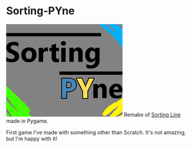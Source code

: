 # Sorting-PYne
 ![Sorting PYne logo](sorting_pyne_logo.png)
 Remake of [Sorting Line](https://nickkoepr.itch.io/sortingline) made in Pygame.
 
 First game I've made with something other than Scratch. It's not amazing, but I'm happy with it!

